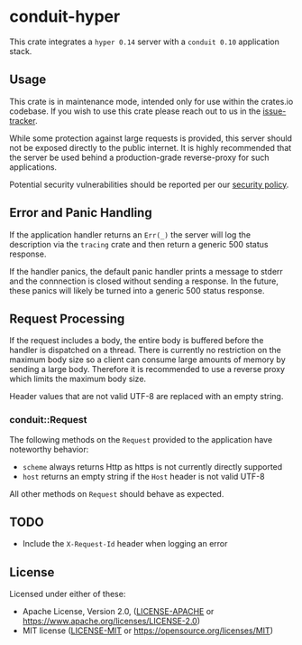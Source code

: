 # conduit-hyper

This crate integrates a `hyper 0.14` server with a `conduit 0.10` application
stack.

## Usage

This crate is in maintenance mode, intended only for use within the crates.io
codebase. If you wish to use this crate please reach out to us in the
[issue-tracker](https://github.com/conduit-rust/conduit-hyper/issues).

While some protection against large requests is provided, this server should
not be exposed directly to the public internet. It is highly recommended that
the server be used behind a production-grade reverse-proxy for such
applications. 

Potential security vulnerabilities should be reported per our [security policy].

[security policy]: https://github.com/conduit-rust/.github/security/policy

## Error and Panic Handling

If the application handler returns an `Err(_)` the server will log the
description via the `tracing` crate and then return a generic 500 status response.

If the handler panics, the default panic handler prints a message to stderr and the
connnection is closed without sending a response.  In the future, these panics
will likely be turned into a generic 500 status response.

## Request Processing

If the request includes a body, the entire body is buffered before the handler
is dispatched on a thread.  There is currently no restriction on the maximum
body size so a client can consume large amounts of memory by sending a large
body.  Therefore it is recommended to use a reverse proxy which limits the
maximum body size.

Header values that are not valid UTF-8 are replaced with an empty string.

### conduit::Request

The following methods on the `Request` provided to the application have
noteworthy behavior:

* `scheme` always returns Http as https is not currently directly supported
* `host` returns an empty string if the `Host` header is not valid UTF-8

All other methods on `Request` should behave as expected.

## TODO

* Include the `X-Request-Id` header when logging an error

## License

Licensed under either of these:

 * Apache License, Version 2.0, ([LICENSE-APACHE](LICENSE-APACHE) or
   https://www.apache.org/licenses/LICENSE-2.0)
 * MIT license ([LICENSE-MIT](LICENSE-MIT) or
   https://opensource.org/licenses/MIT)
